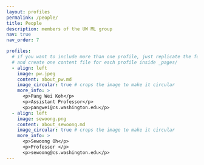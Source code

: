```yaml
---
layout: profiles
permalink: /people/
title: People
description: members of the UW ML group
nav: true
nav_order: 7

profiles:
  # if you want to include more than one profile, just replicate the following block
  # and create one content file for each profile inside _pages/
  - align: left
    image: pw.jpeg
    content: about_pw.md
    image_circular: true # crops the image to make it circular
    more_info: >
      <p>Pang Wei Koh</p>
      <p>Assistant Professor</p>
      <p>pangwei@cs.washington.edu</p>
  - align: left
    image: sewoong.png
    content: about_sewoong.md
    image_circular: true # crops the image to make it circular
    more_info: >
      <p>Sewoong Oh</p>
      <p>Professor </p>
      <p>sewoong@cs.washington.edu</p>
---
```

